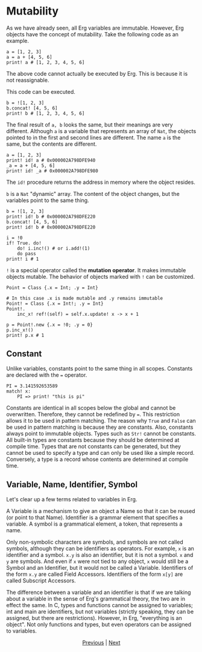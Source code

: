 # Mutability

As we have already seen, all Erg variables are immutable. However, Erg objects have the concept of mutability.
Take the following code as an example.

```erg
a = [1, 2, 3]
a = a + [4, 5, 6]
print! a # [1, 2, 3, 4, 5, 6]
```

The above code cannot actually be executed by Erg. This is because it is not reassignable.

This code can be executed.

```erg
b = ![1, 2, 3]
b.concat! [4, 5, 6]
print! b # [1, 2, 3, 4, 5, 6]
```

The final result of `a, b` looks the same, but their meanings are very different.
Although `a` is a variable that represents an array of `Nat`, the objects pointed to in the first and second lines are different. The name `a` is the same, but the contents are different.

```erg
a = [1, 2, 3]
print! id! a # 0x000002A798DFE940
_a = a + [4, 5, 6]
print! id! _a # 0x000002A798DFE980
```

The `id!` procedure returns the address in memory where the object resides.

`b` is a `Nat` "dynamic" array. The content of the object changes, but the variables point to the same thing.

```erg
b = ![1, 2, 3]
print! id! b # 0x000002A798DFE220
b.concat! [4, 5, 6]
print! id! b # 0x000002A798DFE220
```

```erg
i = !0
if! True. do!
    do! i.inc!() # or i.add!(1)
    do pass
print! i # 1
```

`!` is a special operator called the __mutation operator__. It makes immutable objects mutable.
The behavior of objects marked with `!` can be customized.

```erg
Point = Class {.x = Int; .y = Int}

# In this case .x is made mutable and .y remains immutable
Point! = Class {.x = Int!; .y = Int}
Point!.
    inc_x! ref!(self) = self.x.update! x -> x + 1

p = Point!.new {.x = !0; .y = 0}
p.inc_x!()
print! p.x # 1
```

## Constant

Unlike variables, constants point to the same thing in all scopes.
Constants are declared with the `=` operator.

```erg
PI = 3.141592653589
match! x:
    PI => print! "this is pi"
```

Constants are identical in all scopes below the global and cannot be overwritten. Therefore, they cannot be redefined by ``=``. This restriction allows it to be used in pattern matching.
The reason why `True` and `False` can be used in pattern matching is because they are constants.
Also, constants always point to immutable objects. Types such as `Str!` cannot be constants.
All built-in types are constants because they should be determined at compile time. Types that are not constants can be generated, but they cannot be used to specify a type and can only be used like a simple record. Conversely, a type is a record whose contents are determined at compile time.

## Variable, Name, Identifier, Symbol

Let's clear up a few terms related to variables in Erg.

A Variable is a mechanism to give an object a Name so that it can be reused (or point to that Name).
Identifier is a grammar element that specifies a variable.
A symbol is a grammatical element, a token, that represents a name.

Only non-symbolic characters are symbols, and symbols are not called symbols, although they can be identifiers as operators.
For example, `x` is an identifier and a symbol. `x.y` is also an identifier, but it is not a symbol. `x` and `y` are symbols.
And even if `x` were not tied to any object, `x` would still be a Symbol and an Identifier, but it would not be called a Variable.
Identifiers of the form `x.y` are called Field Accessors.
Identifiers of the form `x[y]` are called Subscript Accessors.

The difference between a variable and an identifier is that if we are talking about a variable in the sense of Erg's grammatical theory, the two are in effect the same.
In C, types and functions cannot be assigned to variables; int and main are identifiers, but not variables (strictly speaking, they can be assigned, but there are restrictions).
However, in Erg, "everything is an object". Not only functions and types, but even operators can be assigned to variables.

<p align='center'>
    <a href='./16_iterator.md'>Previous</a> | <a href='./18_memory_management.md'>Next</a>
</p>
